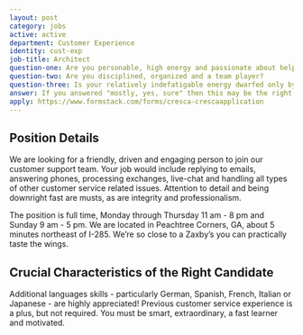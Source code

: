 ```yaml
---
layout: post
category: jobs
active: active
department: Customer Experience
identity: cust-exp
job-title: Architect
question-one: Are you personable, high energy and passionate about helping people?
question-two: Are you disciplined, organized and a team player?
question-three: Is your relatively indefatigable energy dwarfed only by your penchant for writing delightful emails and infusing your voice with angelic cheeriness?
answer: If you answered "mostly, yes, sure" then this may be the right position for you!
apply: https://www.formstack.com/forms/cresca-crescaapplication
---
```


## Position Details
We are looking for a friendly, driven and engaging person to join our customer support team. Your job would include replying to emails, answering phones, processing exchanges, live-chat and handling all types of other customer service related issues. Attention to detail and being downright fast are musts, as are integrity and professionalism.

The position is full time, Monday through Thursday 11 am - 8 pm and Sunday 9 am - 5 pm.
We are located in Peachtree Corners, GA, about 5 minutes northeast of I-285. We’re so close to a Zaxby’s you can practically taste the wings.

## Crucial Characteristics of the Right Candidate
Additional languages skills - particularly German, Spanish, French, Italian or Japanese - are highly appreciated!
Previous customer service experience is a plus, but not required. You must be smart, extraordinary, a fast learner and motivated.
